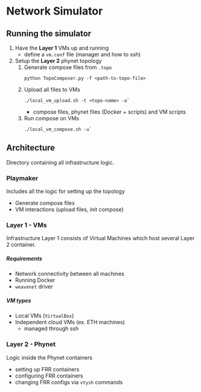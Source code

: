 # Network Simulator

## Running the simulator

1. Have the **Layer 1** VMs up and running 
    * define a `vm.conf` file (manager and how to ssh)
2. Setup the **Layer 2** phynet topology
    1. Generate compose files from `.topo`
        ```
        python TopoComposer.py -f <path-to-topo-file>
        ```
    2. Upload all files to VMs
        ```
        ./local_vm_upload.sh -t <topo-name> -a`
        ```
        * compose files, phynet files (Docker + scripts) and VM scripts
    3. Run compose on VMs
        ```
        ./local_vm_compose.sh -u`
        ```

## Architecture

Directory containing all infrastructure logic.

### Playmaker

Includes all the logic for setting up the topology

* Generate compose files
* VM interactions (upload files, init compose)

### Layer 1 - VMs

Infrastructure Layer 1 consists of Virtual Machines which host several Layer 2 container.

##### Requirements 

* Network connectivity between all machines 
* Running Docker
* `weavenet` driver

##### VM types

* Local VMs (`VirtualBox`)
* Independent cloud VMs (ex. ETH machines)
    * managed through ssh

### Layer 2 - Phynet 

Logic inside the Phynet containers 

* setting up FRR containers
* configuring FRR containers 
* changing FRR configs via `vtysh` commands